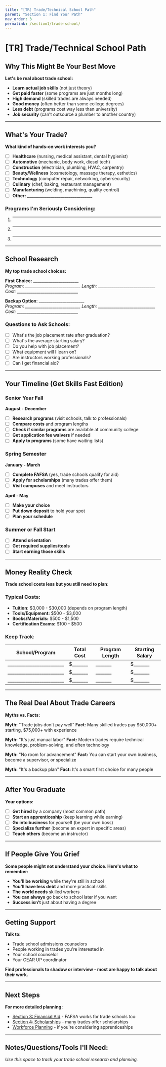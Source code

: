 ```yaml
---
title: "[TR] Trade/Technical School Path"
parent: "Section 1: Find Your Path"
nav_order: 3
permalink: /section1/trade-school/
---
```


# [TR] Trade/Technical School Path

## Why This Might Be Your Best Move

**Let's be real about trade school:**

- **Learn actual job skills** (not just theory)
- **Get paid faster** (some programs are just months long)
- **High demand** (skilled trades are always needed)
- **Good money** (often better than some college degrees)
- **Less debt** (programs cost way less than university)
- **Job security** (can't outsource a plumber to another country)

---

## What's Your Trade?

**What kind of hands-on work interests you?**

- [ ] **Healthcare** (nursing, medical assistant, dental hygienist)
- [ ] **Automotive** (mechanic, body work, diesel tech)
- [ ] **Construction** (electrician, plumbing, HVAC, carpentry)
- [ ] **Beauty/Wellness** (cosmetology, massage therapy, esthetics)
- [ ] **Technology** (computer repair, networking, cybersecurity)
- [ ] **Culinary** (chef, baking, restaurant management)
- [ ] **Manufacturing** (welding, machining, quality control)
- [ ] **Other:** _________________________________

### Programs I'm Seriously Considering:
1. ___________________________
2. ___________________________
3. ___________________________

---

## School Research

**My top trade school choices:**

**First Choice:** _______________________  
*Program: ____________________________*
*Length: _____________________________*
*Cost: _______________________________*

**Backup Option:** _______________________  
*Program: ____________________________*
*Length: _____________________________*
*Cost: _______________________________*

### Questions to Ask Schools:
- [ ] What's the job placement rate after graduation?
- [ ] What's the average starting salary?
- [ ] Do you help with job placement?
- [ ] What equipment will I learn on?
- [ ] Are instructors working professionals?
- [ ] Can I get financial aid?

---

## Your Timeline (Get Skills Fast Edition)

### **Senior Year Fall**
**August - December**
- [ ] **Research programs** (visit schools, talk to professionals)
- [ ] **Compare costs** and program lengths
- [ ] **Check if similar programs** are available at community college
- [ ] **Get application fee waivers** if needed
- [ ] **Apply to programs** (some have waiting lists)

### **Spring Semester**
**January - March**
- [ ] **Complete FAFSA** (yes, trade schools qualify for aid)
- [ ] **Apply for scholarships** (many trades offer them)
- [ ] **Visit campuses** and meet instructors

**April - May**
- [ ] **Make your choice**
- [ ] **Put down deposit** to hold your spot
- [ ] **Plan your schedule**

### **Summer or Fall Start**
- [ ] **Attend orientation**
- [ ] **Get required supplies/tools**
- [ ] **Start earning those skills**

---

## Money Reality Check

**Trade school costs less but you still need to plan:**

### Typical Costs:
- **Tuition:** $3,000 - $30,000 (depends on program length)
- **Tools/Equipment:** $500 - $3,000
- **Books/Materials:** $500 - $1,500
- **Certification Exams:** $100 - $500

### Keep Track:
| School/Program | Total Cost | Program Length | Starting Salary |
|----------------|------------|----------------|-----------------|
| _________________________ | $_______ | _______ | $_______ |
| _________________________ | $_______ | _______ | $_______ |
| _________________________ | $_______ | _______ | $_______ |

---

## The Real Deal About Trade Careers

**Myths vs. Facts:**

**Myth:** "Trade jobs don't pay well"
**Fact:** Many skilled trades pay $50,000+ starting, $75,000+ with experience

**Myth:** "It's just manual labor"
**Fact:** Modern trades require technical knowledge, problem-solving, and often technology

**Myth:** "No room for advancement"
**Fact:** You can start your own business, become a supervisor, or specialize

**Myth:** "It's a backup plan"
**Fact:** It's a smart first choice for many people

---

## After You Graduate

**Your options:**
- [ ] **Get hired** by a company (most common path)
- [ ] **Start an apprenticeship** (keep learning while earning)
- [ ] **Go into business** for yourself (be your own boss)
- [ ] **Specialize further** (become an expert in specific areas)
- [ ] **Teach others** (become an instructor)

---

## If People Give You Grief

**Some people might not understand your choice. Here's what to remember:**

- **You'll be working** while they're still in school
- **You'll have less debt** and more practical skills
- **The world needs** skilled workers
- **You can always** go back to school later if you want
- **Success isn't** just about having a degree

---

## Getting Support

**Talk to:**
- Trade school admissions counselors
- People working in trades you're interested in
- Your school counselor
- Your GEAR UP coordinator

**Find professionals to shadow or interview - most are happy to talk about their work.**

---

## Next Steps

**For more detailed planning:**
- [Section 3: Financial Aid](../../section3/) - FAFSA works for trade schools too
- [Section 4: Scholarships](../../section4/) - many trades offer scholarships
- [Workforce Planning](workforce/) - if you're considering apprenticeships

---

## Notes/Questions/Tools I'll Need:

*Use this space to track your trade school research and planning.*
